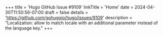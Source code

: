 +++
title = 'Hugo GitHub Issue #9109'
linkTitle = 'Home'
date = 2024-04-30T11:50:56-07:00
draft = false
details = 'https://github.com/gohugoio/hugo/issues/9109'
description = "Localization: allow to match locale with an additional parameter instead of the language key."
+++

